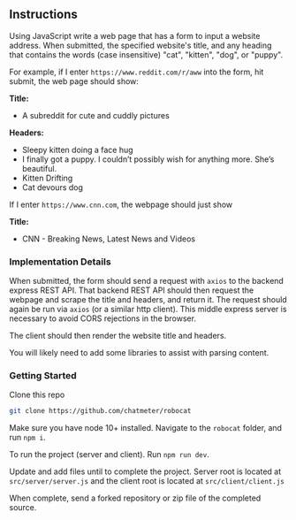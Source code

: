 ## Instructions

Using JavaScript write a web page that has a form to input a website address. When submitted, the specified website's title, and any heading that contains the words (case insensitive) "cat", "kitten", "dog", or "puppy".

For example, if I enter `https://www.reddit.com/r/aww` into the form, hit submit, the web page should show:

**Title:**
- A subreddit for cute and cuddly pictures

**Headers:**
- Sleepy kitten doing a face hug
- I finally got a puppy. I couldn’t possibly wish for anything more. She’s beautiful.
- Kitten Drifting
- Cat devours dog

If I enter `https://www.cnn.com`, the webpage should just show

**Title:**
- CNN - Breaking News, Latest News and Videos

### Implementation Details

When submitted, the form should send a request with `axios` to the backend express REST API. 
That backend REST API should then request the webpage and scrape the title and headers, and return it. The request should again be run via `axios` (or a similar http client). This middle express server is necessary to avoid CORS rejections in the browser.

The client should then render the website title and headers.

You will likely need to add some libraries to assist with parsing content.


### Getting Started
Clone this repo

```bash
git clone https://github.com/chatmeter/robocat
```

Make sure you have node 10+ installed. Navigate to the `robocat` folder, and run `npm i`.

To run the project (server and client). Run `npm run dev`.

Update and add files until to complete the project. Server root is located at `src/server/server.js` and the client root is located at `src/client/client.js`

When complete, send a forked repository or zip file of the completed source. 

